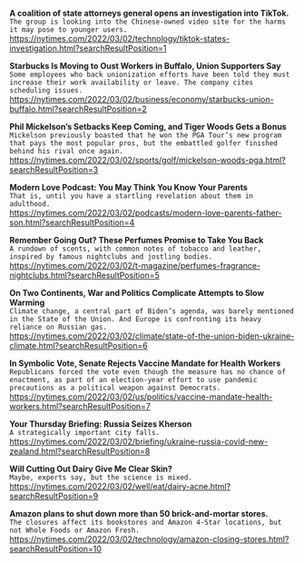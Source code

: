 **A coalition of state attorneys general opens an investigation into TikTok.**\
`The group is looking into the Chinese-owned video site for the harms it may pose to younger users.`\
https://nytimes.com/2022/03/02/technology/tiktok-states-investigation.html?searchResultPosition=1

**Starbucks Is Moving to Oust Workers in Buffalo, Union Supporters Say**\
`Some employees who back unionization efforts have been told they must increase their work availability or leave. The company cites scheduling issues.`\
https://nytimes.com/2022/03/02/business/economy/starbucks-union-buffalo.html?searchResultPosition=2

**Phil Mickelson’s Setbacks Keep Coming, and Tiger Woods Gets a Bonus**\
`Mickelson previously boasted that he won the PGA Tour’s new program that pays the most popular pros, but the embattled golfer finished behind his rival once again.`\
https://nytimes.com/2022/03/02/sports/golf/mickelson-woods-pga.html?searchResultPosition=3

**Modern Love Podcast: You May Think You Know Your Parents**\
`That is, until you have a startling revelation about them in adulthood.`\
https://nytimes.com/2022/03/02/podcasts/modern-love-parents-father-son.html?searchResultPosition=4

**Remember Going Out? These Perfumes Promise to Take You Back**\
`A rundown of scents, with common notes of tobacco and leather, inspired by famous nightclubs and jostling bodies.`\
https://nytimes.com/2022/03/02/t-magazine/perfumes-fragrance-nightclubs.html?searchResultPosition=5

**On Two Continents, War and Politics Complicate Attempts to Slow Warming**\
`Climate change, a central part of Biden’s agenda, was barely mentioned in the State of the Union. And Europe is confronting its heavy reliance on Russian gas.`\
https://nytimes.com/2022/03/02/climate/state-of-the-union-biden-ukraine-climate.html?searchResultPosition=6

**In Symbolic Vote, Senate Rejects Vaccine Mandate for Health Workers**\
`Republicans forced the vote even though the measure has no chance of enactment, as part of an election-year effort to use pandemic precautions as a political weapon against Democrats.`\
https://nytimes.com/2022/03/02/us/politics/vaccine-mandate-health-workers.html?searchResultPosition=7

**Your Thursday Briefing: Russia Seizes Kherson**\
`A strategically important city falls.`\
https://nytimes.com/2022/03/02/briefing/ukraine-russia-covid-new-zealand.html?searchResultPosition=8

**Will Cutting Out Dairy Give Me Clear Skin?**\
`Maybe, experts say, but the science is mixed.`\
https://nytimes.com/2022/03/02/well/eat/dairy-acne.html?searchResultPosition=9

**Amazon plans to shut down more than 50 brick-and-mortar stores.**\
`The closures affect its bookstores and Amazon 4-Star locations, but not Whole Foods or Amazon Fresh.`\
https://nytimes.com/2022/03/02/technology/amazon-closing-stores.html?searchResultPosition=10

